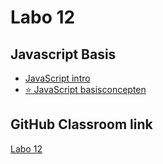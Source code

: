 # Labo 12

## Javascript Basis

* [JavaScript intro](https://apwt.gitbook.io/webtechnologie/javascript/wat-is-js)
* [⭐ JavaScript basisconcepten](https://apwt.gitbook.io/webtechnologie/javascript/basisconcepten)

## GitHub Classroom link

[Labo 12](https://classroom.github.com/a/BNdQsxSB)
